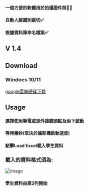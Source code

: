 #### 一個方便的軟體用於拍攝證件照🙍‍♂️

#### 自動人臉識別裁切✅ 
#### 根據資料庫命名檔案✅

## V 1.4

## Download
### Windoes 10/11
<a href="https://drive.google.com/drive/folders/1cJlOJsc8zKpd9DJmg0tGiuCi3sXTXrx7?usp=sharing" class="button">google雲端硬碟下載</a>
## Usage
#### 選擇使用筆電或是外接鏡頭點及兩下啟動
#### 等待幾秒(取決於攝影機啟動速度)
#### 點擊Load Excel載入學生資料
### 載入的資料格式須為:
![image](https://github.com/ivan17lai/HeadshotCam-Pro/assets/34911327/48607214-c37a-49ab-b6df-a03b3ff6532c)

#### 學生資料由第2列開始
